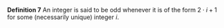 **Definition 7** An integer is said to be odd whenever it is of the form $2 \cdot i + 1$ for some (necessarily unique) integer $i$.